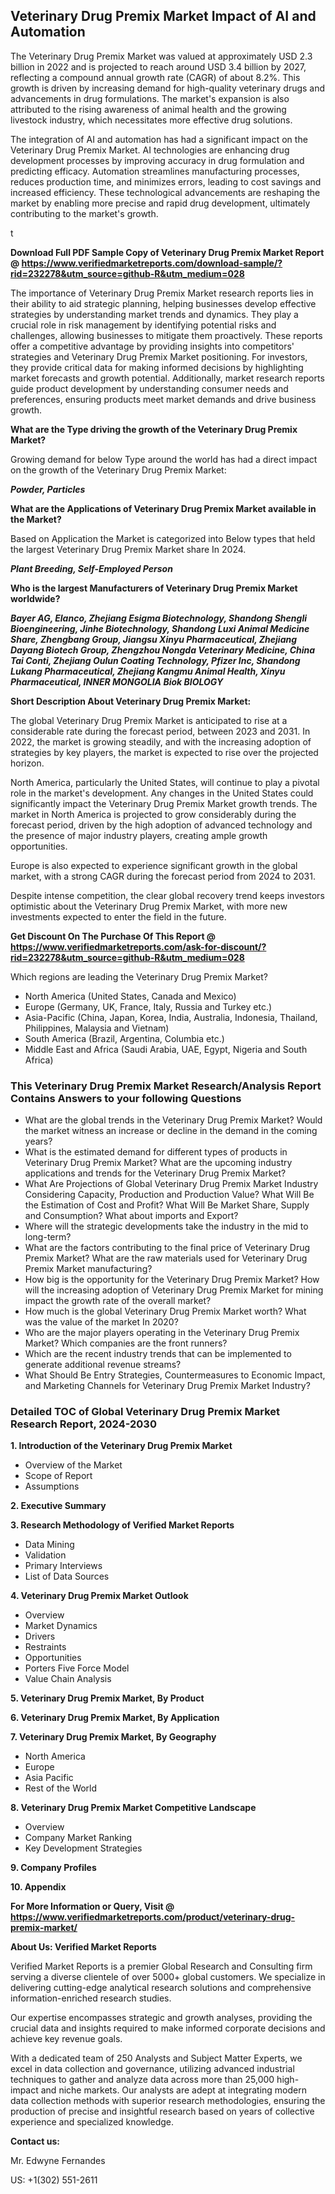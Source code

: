<h2>Veterinary Drug Premix Market Impact of AI and Automation</h2><p>The Veterinary Drug Premix Market was valued at approximately USD 2.3 billion in 2022 and is projected to reach around USD 3.4 billion by 2027, reflecting a compound annual growth rate (CAGR) of about 8.2%. This growth is driven by increasing demand for high-quality veterinary drugs and advancements in drug formulations. The market's expansion is also attributed to the rising awareness of animal health and the growing livestock industry, which necessitates more effective drug solutions.</p><p>The integration of AI and automation has had a significant impact on the Veterinary Drug Premix Market. AI technologies are enhancing drug development processes by improving accuracy in drug formulation and predicting efficacy. Automation streamlines manufacturing processes, reduces production time, and minimizes errors, leading to cost savings and increased efficiency. These technological advancements are reshaping the market by enabling more precise and rapid drug development, ultimately contributing to the market's growth.</p>t</p><p id="" class=""><strong>Download Full PDF Sample Copy of Veterinary Drug Premix Market Report @ <a href="https://www.verifiedmarketreports.com/download-sample/?rid=232278&utm_source=github-R&utm_medium=028" target="_blank">https://www.verifiedmarketreports.com/download-sample/?rid=232278&utm_source=github-R&utm_medium=028</a></strong></p><p>The importance of&nbsp;Veterinary Drug Premix Market research reports lies in their ability to aid strategic planning, helping businesses develop effective strategies by understanding market trends and dynamics. They play a crucial role in risk management by identifying potential risks and challenges, allowing businesses to mitigate them proactively. These reports offer a competitive advantage by providing insights into competitors' strategies and Veterinary Drug Premix Market positioning. For investors, they provide critical data for making informed decisions by highlighting market forecasts and growth potential. Additionally, market research reports guide product development by understanding consumer needs and preferences, ensuring products meet market demands and drive business growth.</p><p><strong>What are the&nbsp;Type driving the growth of the Veterinary Drug Premix Market?</strong></p><p id="" class="">Growing demand for below Type around the world has had a direct impact on the growth of the Veterinary Drug Premix Market:</p><em><strong>Powder, Particles</strong></em></p><strong>What are the&nbsp;Applications&nbsp;of Veterinary Drug Premix Market available in the Market?</strong></p><p id="" class="">Based on Application the Market is categorized into Below types that held the largest Veterinary Drug Premix Market share In 2024.</p><em><strong>Plant Breeding, Self-Employed Person</strong></em></p><strong>Who is the largest Manufacturers of Veterinary Drug Premix Market worldwide?</strong></p><p><em><strong>Bayer AG, Elanco, Zhejiang Esigma Biotechnology, Shandong Shengli Bioengineering, Jinhe Biotechnology, Shandong Luxi Animal Medicine Share, Zhengbang Group, Jiangsu Xinyu Pharmaceutical, Zhejiang Dayang Biotech Group, Zhengzhou Nongda Veterinary Medicine, China Tai Conti, Zhejiang Oulun Coating Technology, Pfizer Inc, Shandong Lukang Pharmaceutical, Zhejiang Kangmu Animal Health, Xinyu Pharmaceutical, INNER MONGOLIA Biok BIOLOGY</strong></em></p><p id="" class=""><strong>Short Description About Veterinary Drug Premix Market:</strong></p><p>The global Veterinary Drug Premix Market is anticipated to rise at a considerable rate during the forecast period, between 2023 and 2031. In 2022, the market is growing steadily, and with the increasing adoption of strategies by key players, the market is expected to rise over the projected horizon.</p><p>North America, particularly the United States, will continue to play a pivotal role in the market's development. Any changes in the United States could significantly impact the Veterinary Drug Premix Market growth trends. The market in North America is projected to grow considerably during the forecast period, driven by the high adoption of advanced technology and the presence of major industry players, creating ample growth opportunities.</p><p>Europe is also expected to experience significant growth in the global market, with a strong CAGR during the forecast period from 2024 to 2031.</p><p>Despite intense competition, the clear global recovery trend keeps investors optimistic about the Veterinary Drug Premix Market, with more new investments expected to enter the field in the future.</p><p id="" class=""><strong>Get Discount On The Purchase Of This Report @ <a href="https://www.verifiedmarketreports.com/ask-for-discount/?rid=232278&utm_source=github-R&utm_medium=028" target="_blank">https://www.verifiedmarketreports.com/ask-for-discount/?rid=232278&utm_source=github-R&utm_medium=028</a></strong></p>Which regions are leading the Veterinary Drug Premix Market?</p><ul><li>North America (United States, Canada and Mexico)</li><li>Europe (Germany, UK, France, Italy, Russia and Turkey etc.)</li><li>Asia-Pacific (China, Japan, Korea, India, Australia, Indonesia, Thailand, Philippines, Malaysia and Vietnam)</li><li>South America (Brazil, Argentina, Columbia etc.)</li><li>Middle East and Africa (Saudi Arabia, UAE, Egypt, Nigeria and South Africa)</li></ul><h3 id="" class="">This Veterinary Drug Premix Market Research/Analysis Report Contains Answers to your following Questions</h3><ul><li>What are the global trends in the Veterinary Drug Premix Market? Would the market witness an increase or decline in the demand in the coming years?</li><li>What is the estimated demand for different types of products in Veterinary Drug Premix Market? What are the upcoming industry applications and trends for the Veterinary Drug Premix Market?</li><li>What Are Projections of Global Veterinary Drug Premix Market Industry Considering Capacity, Production and Production Value? What Will Be the Estimation of Cost and Profit? What Will Be Market Share, Supply and Consumption? What about imports and Export?</li><li>Where will the strategic developments take the industry in the mid to long-term?</li><li>What are the factors contributing to the final price of Veterinary Drug Premix Market? What are the raw materials used for Veterinary Drug Premix Market manufacturing?</li><li>How big is the opportunity for the Veterinary Drug Premix Market? How will the increasing adoption of Veterinary Drug Premix Market for mining impact the growth rate of the overall market?</li><li>How much is the global Veterinary Drug Premix Market worth? What was the value of the market In 2020?</li><li>Who are the major players operating in the Veterinary Drug Premix Market? Which companies are the front runners?</li><li>Which are the recent industry trends that can be implemented to generate additional revenue streams?</li><li>What Should Be Entry Strategies, Countermeasures to Economic Impact, and Marketing Channels for Veterinary Drug Premix Market Industry?</li></ul><h3 id="" class="">Detailed TOC of Global Veterinary Drug Premix Market Research Report, 2024-2030</h3><p id="" class=""><strong>1. Introduction of the Veterinary Drug Premix Market</strong></p><ul><li>Overview of the Market</li><li>Scope of Report</li><li>Assumptions</li></ul><p id="" class=""><strong>2. Executive Summary</strong></p><p id="" class=""><strong>3. Research Methodology of Verified Market Reports</strong></p><ul><li>Data Mining</li><li>Validation</li><li>Primary Interviews</li><li>List of Data Sources</li></ul><p id="" class=""><strong>4. Veterinary Drug Premix Market Outlook</strong></p><ul><li>Overview</li><li>Market Dynamics</li><li>Drivers</li><li>Restraints</li><li>Opportunities</li><li>Porters Five Force Model</li><li>Value Chain Analysis</li></ul><p id="" class=""><strong>5. Veterinary Drug Premix Market, By Product</strong></p><p id="" class=""><strong>6. Veterinary Drug Premix Market, By Application</strong></p><p id="" class=""><strong>7. Veterinary Drug Premix Market, By Geography</strong></p><ul><li>North America</li><li>Europe</li><li>Asia Pacific</li><li>Rest of the World</li></ul><p id="" class=""><strong>8. Veterinary Drug Premix Market Competitive Landscape</strong></p><ul><li>Overview</li><li>Company Market Ranking</li><li>Key Development Strategies</li></ul><p id="" class=""><strong>9. Company Profiles</strong></p><p id="" class=""><strong>10. Appendix</strong></p><p id="" class=""><strong>For More Information or Query, Visit @ <a href="https://www.verifiedmarketreports.com/product/veterinary-drug-premix-market/" target="_blank">https://www.verifiedmarketreports.com/product/veterinary-drug-premix-market/</a></strong></p><p id="" class=""><strong>About Us: Verified Market Reports</strong></p><p id="" class="">Verified Market Reports is a premier Global Research and Consulting firm serving a diverse clientele of over 5000+ global customers. We specialize in delivering cutting-edge analytical research solutions and comprehensive information-enriched research studies.</p><p id="" class="">Our expertise encompasses strategic and growth analyses, providing the crucial data and insights required to make informed corporate decisions and achieve key revenue goals.</p><p id="" class="">With a dedicated team of 250 Analysts and Subject Matter Experts, we excel in data collection and governance, utilizing advanced industrial techniques to gather and analyze data across more than 25,000 high-impact and niche markets. Our analysts are adept at integrating modern data collection methods with superior research methodologies, ensuring the production of precise and insightful research based on years of collective experience and specialized knowledge.</p><p id="" class=""><strong>Contact us:</strong></p><p id="" class="">Mr. Edwyne Fernandes</p><p id="" class="">US: +1(302) 551-2611</p>